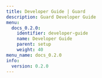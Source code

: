 ```yaml
---
title: Developer Guide | Guard
description: Guard Developer Guide
menu:
  docs_0.2.0:
    identifier: developer-guide
    name: Developer Guide
    parent: setup
    weight: 40
menu_name: docs_0.2.0
info:
  version: 0.2.0
---
```


